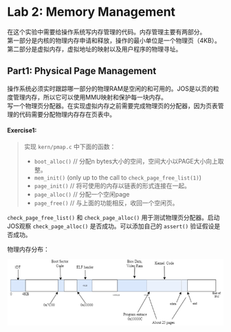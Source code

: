 # Lab 2: Memory Management
在这个实验中需要给操作系统写内存管理的代码。内存管理主要有两部分。  
第一部分是内核的物理内存申请和释放，操作的最小单位是一个物理页（4KB）。  
第二部分是虚拟内存，虚拟地址的映射以及用户程序的物理寻址。


## Part1: Physical Page Management
操作系统必须实时跟踪哪一部分的物理RAM是空闲的和可用的。JOS是以页的粒度管理内存，所以它可以使用MMU映射和保护每一块内存。  
写一个物理页分配器。在实现虚拟内存之前需要完成物理页的分配器，因为页表管理的代码需要分配物理内存存在页表中。

#### Exercise1:
> 实现 `kern/pmap.c` 中下面的函数：
>- `boot_alloc()` //  分配n bytes大小的空间，空间大小以PAGE大小向上取整。
>- `mem_init()`  (only up to the call to `check_page_free_list(1)`)
>- `page_init()` // 将可使用的内存以链表的形式连接在一起。
>- `page_alloc()`  // 分配一个空闲page
>- `page_free()`   // 与上面的功能相反，收回一个空闲页。

`check_page_free_list()` 和 `check_page_alloc()` 用于测试物理页分配器。启动JOS观察 `check_page_alloc()` 是否成功。可以添加自己的 `assert()` 验证假设是否成功。


物理内存分布：

![](./images/lab2-e1-1.drawio.png)







